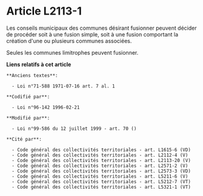# Article L2113-1

Les conseils municipaux des communes désirant fusionner peuvent décider de procéder soit à une fusion simple, soit à une
fusion comportant la création d'une ou plusieurs communes associées.

Seules les communes limitrophes peuvent fusionner.

**Liens relatifs à cet article**

	**Anciens textes**:

	  - Loi n°71-588 1971-07-16 art. 7 al. 1

	**Codifié par**:

	  - Loi n°96-142 1996-02-21

	**Modifié par**:

	  - Loi n°99-586 du 12 juillet 1999 - art. 70 ()

	**Cité par**:

	  - Code général des collectivités territoriales - art. L1615-6 (VD)
	  - Code général des collectivités territoriales - art. L2112-4 (V)
	  - Code général des collectivités territoriales - art. L2113-20 (V)
	  - Code général des collectivités territoriales - art. L2571-2 (V)
	  - Code général des collectivités territoriales - art. L2573-3 (VD)
	  - Code général des collectivités territoriales - art. L5211-6 (V)
	  - Code général des collectivités territoriales - art. L5212-7 (VT)
	  - Code général des collectivités territoriales - art. L5321-1 (VT)
